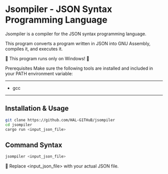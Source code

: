 # Jsompiler - JSON Syntax Programming Language

Jsompiler is a compiler for the JSON syntax programming language.

This program converts a program written in JSON into GNU Assembly, compiles it, and executes it.

🚨 This program runs only on Windows! 🚨

Prerequisites
Make sure the following tools are installed and included in your PATH environment variable:

---

- gcc

---

## Installation & Usage

```bash
git clone https://github.com/HAL-G1THuB/jsompiler
cd jsompiler
cargo run <input_json_file>
```

## Command Syntax

```bash
jsompiler <input_json_file>
```

📌 Replace <input_json_file> with your actual JSON file.
